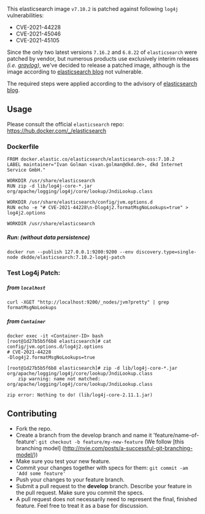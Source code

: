 This elasticsearch image `v7.10.2` is patched against following `log4j` vulnerabilities:
* CVE-2021-44228
* CVE-2021-45046
* CVE-2021-45105

Since the only two latest versions `7.16.2` and `6.8.22` of `elasticsearch` were patched by vendor, but numerous products use exclusively interim releases *(i.e. [graylog](https://hub.docker.com/r/graylog/graylog))*, we've decided to release a patched image, although is the image according to [elasticsearch blog](https://xeraa.net/blog/2021_mitigate-log4j2-log4shell-elasticsearch/) not vulnerable.

The required steps were applied according to the advisory of [elasticsearch blog](https://xeraa.net/blog/2021_mitigate-log4j2-log4shell-elasticsearch/).

## Usage

Please consult the official `elasticsearch` repo: https://hub.docker.com/_/elasticsearch

### Dockerfile
```
FROM docker.elastic.co/elasticsearch/elasticsearch-oss:7.10.2
LABEL maintainer="Ivan Golman <ivan.golman@dkd.de>, dkd Internet Service GmbH."

WORKDIR /usr/share/elasticsearch
RUN zip -d lib/log4j-core-*.jar org/apache/logging/log4j/core/lookup/JndiLookup.class

WORKDIR /usr/share/elasticsearch/config/jvm.options.d
RUN echo -e "# CVE-2021-44228\n-Dlog4j2.formatMsgNoLookups=true" > log4j2.options

WORKDIR /usr/share/elasticsearch
```

##### Run: (without data persistence)
```
docker run --publish 127.0.0.1:9200:9200 --env discovery.type=single-node dkdde/elasticsearch:7.10.2-log4j-patch
```

### Test Log4j Patch:

##### from `localhost`
```
curl -XGET "http://localhost:9200/_nodes/jvm?pretty" | grep formatMsgNoLookups
```

##### from `Container`

```
docker exec -it <Container-ID> bash
[root@1d27b5b5f6b8 elasticsearch]# cat config/jvm.options.d/log4j2.options
# CVE-2021-44228
-Dlog4j2.formatMsgNoLookups=true

[root@1d27b5b5f6b8 elasticsearch]# zip -d lib/log4j-core-*.jar org/apache/logging/log4j/core/lookup/JndiLookup.class
	zip warning: name not matched: org/apache/logging/log4j/core/lookup/JndiLookup.class

zip error: Nothing to do! (lib/log4j-core-2.11.1.jar)
```

## Contributing

* Fork the repo.
* Create a branch from the develop branch and name it 'feature/name-of-feature': `git checkout -b feature/my-new-feature` (We follow [this branching model] (http://nvie.com/posts/a-successful-git-branching-model/))
* Make sure you test your new feature.
* Commit your changes together with specs for them: `git commit -am 'Add some feature'`
* Push your changes to your feature branch.
* Submit a pull request to the **develop** branch. Describe your feature in the pull request. Make sure you commit the specs.
* A pull request does not necessarily need to represent the final, finished feature. Feel free to treat it as a base for discussion.
